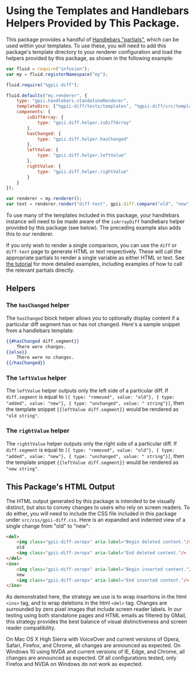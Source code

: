 # Using the Templates and Handlebars Helpers Provided by This Package.

This package provides a handful of [Handlebars "partials"](http://handlebarsjs.com/partials.html), which can be used
within your templates.  To use these, you will need to add this package's template directory to your renderer
configuration and load the helpers provided by this package, as shown in the following example:

```javascript
var fluid = require("infusion");
var my = fluid.registerNamespace("my");

fluid.require("%gpii-diff");

fluid.defaults("my.renderer", {
    type: "gpii.handlebars.standaloneRenderer",
    templateDirs: ["%gpii-diff/tests/templates", "%gpii-diff/src/templates"],
    components: {
        isDiffArray: {
            type: "gpii.diff.helper.isDiffArray"
        },
        hasChanged: {
            type: "gpii.diff.helper.hasChanged"
        },
        leftValue: {
            type: "gpii.diff.helper.leftValue"
        },
        rightValue: {
            type: "gpii.diff.helper.rightValue"
        }
    }
});

var renderer = my.renderer();
var text = renderer.render("diff-text", gpii.diff.compare("old", "new")); // Returns "-old-+new+\n"
```

To use many of the templates included in this package, your handlebars instance will need to be made aware of the
`isArrayDiff` handlebars helper provided by this package (see below).  The preceding example also adds this to our
renderer.

If you only wish to render a single comparison, you can use the `diff` or `diff-text` page to generate HTML
or text respectively. These will call the appropriate partials to render a single variable as either HTML or text. See
[the tutorial](tutorial.md) for more detailed examples, including examples of how to call the relevant partials
directly.

## Helpers

### The `hasChanged` helper

The `hasChanged` block helper allows you to optionally display content if a particular diff segment has or has not
changed.  Here's a sample snippet from a handlebars template:

```handlebars
{{#hasChanged diff.segment}}
    There were changes.
{{else}}
    There were no changes.
{{/hasChanged}}
```

### The `leftValue` helper

The `leftValue` helper outputs only the left side of a particular diff. If `diff.segment` is equal to `[{ type:
"removed", value: "old"}, { type: "added", value: "new"}, { type: "unchanged", value: " string"}]`, then the template
snippet `{{leftValue diff.segment}}` would be rendered as `"old string"`.

### The `rightValue` helper

The `righttValue` helper outputs only the right side of a particular diff. If `diff.segment` is equal to `[{ type:
"removed", value: "old"}, { type: "added", value: "new"}, { type: "unchanged", value: " string"}]`, then the template
snippet `{{leftValue diff.segment}}` would be rendered as `"new string"`.

## This Package's HTML Output

The HTML output generated by this package is intended to be visually distinct, but also to convey changes to users who
rely on screen readers.  To do either, you will need to include the CSS file included in this package under
`src/css/gpii-diff.css`.  Here is an expanded and indented view of a single change from "old" to "new":

```html
<del>
    <img class="gpii-diff-zeropx" aria-label="Begin deleted content."/>
    old
    <img class="gpii-diff-zeropx" aria-label="End deleted content."/>
</del>
<ins>
    <img class="gpii-diff-zeropx" aria-label="Begin inserted content."/>
    new
    <img class="gpii-diff-zeropx" aria-label="End inserted content."/>
</ins>
```

As demonstrated here, the strategy we use is to wrap insertions in the html `<ins>` tag, and to wrap deletions in the
html `<del>` tag. Changes are surrounded by zero pixel images that include screen reader labels.  In our testing using
both standalone pages and HTML emails as filtered by GMail, this strategy provides the best balance of visual
distinctiveness and screen reader compatibility.

On Mac OS X High Sierra with VoiceOver and current versions of Opera, Safari, Firefox, and Chrome, all changes are
announced as expected.  On Windows 10 using NVDA and current versions of IE, Edge, and Chrome, all changes are announced
as expected.  Of all configurations tested, only Firefox and NVDA on Windows do not work as expected.
